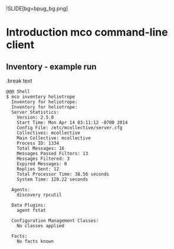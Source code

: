 !SLIDE[bg=bpug_bg.png]

# Introduction mco command-line client #

## Inventory - example run ##

.break text

    @@@ Shell
    $ mco inventory heliotrope
      Inventory for heliotrope:
      Inventory for heliotrope:
      Server Statistics:
        Version: 2.5.0
        Start Time: Mon Apr 14 03:11:12 -0700 2014
        Config File: /etc/mcollective/server.cfg
        Collectives: mcollective
        Main Collective: mcollective
        Process ID: 1334
        Total Messages: 16
        Messages Passed Filters: 13
        Messages Filtered: 3
        Expired Messages: 0
        Replies Sent: 12
        Total Processor Time: 38.56 seconds
        System Time: 128.22 seconds

      Agents:
        discovery rpcutil

      Data Plugins:
        agent fstat

      Configuration Management Classes:
        No classes applied

      Facts:
        No facts known
